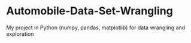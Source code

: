 # Automobile-Data-Set-Wrangling
My project in Python (numpy, pandas, matplotlib) for data wrangling and exploration
